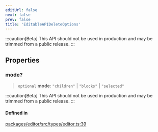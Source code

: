 ```yaml
---
editUrl: false
next: false
prev: false
title: 'EditableAPIDeleteOptions'
---
```


:::caution[Beta]
This API should not be used in production and may be trimmed from a public release.
:::

## Properties

### mode?

> `optional` **mode**: `"children"` \| `"blocks"` \| `"selected"`

:::caution[Beta]
This API should not be used in production and may be trimmed from a public release.
:::

#### Defined in

[packages/editor/src/types/editor.ts:39](https://github.com/portabletext/editor/blob/66b5022fc4919e0540c704fbecb8ab8f991c2439/packages/editor/src/types/editor.ts#L39)
